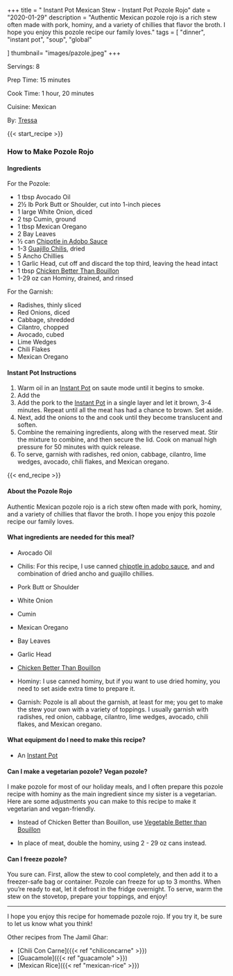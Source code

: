 +++
title = " Instant Pot Mexican Stew - Instant Pot Pozole Rojo"
date = "2020-01-29"
description = "Authentic Mexican pozole rojo is a rich stew often made with pork, hominy, and a variety of chillies that flavor the broth. I hope you enjoy this pozole recipe our family loves."
tags = [
    "dinner",
    "instant pot",
    "soup",
    "global"
    
]
thumbnail= "images/pazole.jpeg"
+++

Servings: 8 <!--more-->

Prep Time: 15 minutes 

Cook Time: 1 hour, 20 minutes 

Cuisine: Mexican

By: [Tressa](https://www.jamilghar.com/about/)

{{< start_recipe >}}

### How to Make Pozole Rojo 

#### Ingredients 

For the Pozole: 

* 1 tbsp Avocado Oil 
* 2½ lb Pork Butt or Shoulder, cut into 1-inch pieces 
* 1 large White Onion, diced 
* 2 tsp Cumin, ground 
* 1 tbsp Mexican Oregano
* 2 Bay Leaves 
* ½ can [Chipotle in Adobo Sauce](https://amzn.to/2OIJBTR)
* 1-3 [Guajillo Chilis](https://amzn.to/3xDDUJ7), dried
* 5 Ancho Chillies 
* 1 Garlic Head, cut off and discard the top third, leaving the head intact
* 1 tbsp [Chicken Better Than Bouillon](https://amzn.to/3uFvZt3) 
* 1-29 oz can Hominy, drained, and rinsed 

For the Garnish: 

* Radishes, thinly sliced
* Red Onions, diced 
* Cabbage, shredded     
* Cilantro, chopped  
* Avocado, cubed 
* Lime Wedges 
* Chili Flakes 
* Mexican Oregano 
  
#### Instant Pot Instructions

1. Warm oil in an [Instant Pot](https://amzn.to/3qfNYCZ) on saute mode until it begins to smoke. 
2. Add the
3. Add the pork to the [Instant Pot](https://amzn.to/3qfNYCZ) in a single layer and let it brown, 3-4 minutes. Repeat until all the meat has had a chance to brown. Set aside. 
4. Next, add the onions to the and cook until they become translucent and soften. 
5. Combine the remaining ingredients, along with the reserved meat. Stir the mixture to combine, and then secure the lid. Cook on manual high pressure for 50 minutes with quick release. 
6. To serve, garnish with radishes, red onion, cabbage, cilantro, lime wedges, avocado, chili flakes, and Mexican oregano.    

{{< end_recipe >}}

#### About the Pozole Rojo 

Authentic Mexican pozole rojo is a rich stew often made with pork, hominy, and a variety of chillies that flavor the broth. I hope you enjoy this pozole recipe our family loves.

#### What ingredients are needed for this meal?

* Avocado Oil 

* Chilis: For this recipe, I use canned [chipotle in adobo sauce](https://amzn.to/2OIJBTR), and and combination of dried ancho and guajillo chillies. 

* Pork Butt or Shoulder

* White Onion

* Cumin

* Mexican Oregano

* Bay Leaves 

* Garlic Head 

* [Chicken Better Than Bouillon](https://amzn.to/3ErBboE)

* Hominy: I use canned hominy, but if you want to use dried hominy, you need to set aside extra time to prepare it.

* Garnish: Pozole is all about the garnish, at least for me; you get to make the stew your own with a variety of toppings. I usually garnish with radishes, red onion, cabbage, cilantro, lime wedges, avocado, chili flakes, and Mexican oregano.  

#### What equipment do I need to make this recipe?

* An [Instant Pot](https://amzn.to/3taIo6v)

#### Can I make a vegetarian pozole? Vegan pozole?

I make pozole for most of our holiday meals, and I often prepare this pozole recipe with hominy as the main ingredient since my sister is a vegetarian. Here are some adjustments you can make to this recipe to make it vegetarian and vegan-friendly. 

* Instead of Chicken Better than Bouillon, use [Vegetable Better than Bouillon](https://amzn.to/3dZTYx1)

* In place of meat, double the hominy, using 2 - 29 oz cans instead.   

#### Can I freeze pozole? 

You sure can. First, allow the stew to cool completely, and then add it to a freezer-safe bag or container. Pozole can freeze for up to 3 months. When you’re ready to eat, let it defrost in the fridge overnight. To serve, warm the stew on the stovetop, prepare your toppings, and enjoy! 

----

I hope you enjoy this recipe for homemade pozole rojo. If you try it, be sure to let us know what you think!

Other recipes from The Jamil Ghar:

* [Chili Con Carne]({{< ref "chiliconcarne" >}})
* [Guacamole]({{< ref "guacamole" >}})
* [Mexican Rice]({{< ref "mexican-rice" >}})
